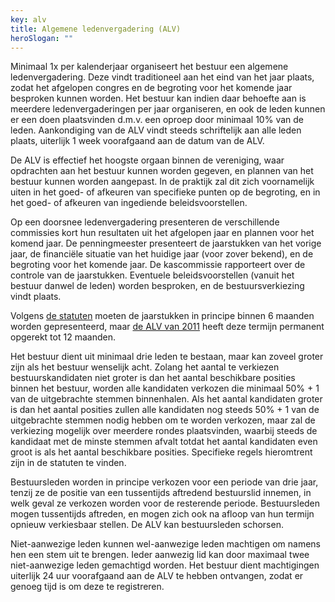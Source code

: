 ```yaml
---
key: alv
title: Algemene ledenvergadering (ALV)
heroSlogan: ""
---
```

Minimaal 1x per kalenderjaar organiseert het bestuur een algemene ledenvergadering. Deze vindt traditioneel aan het eind van het jaar plaats, zodat het afgelopen congres en de begroting voor het komende jaar besproken kunnen worden. Het bestuur kan indien daar behoefte aan is meerdere ledenvergaderingen per jaar organiseren, en ook de leden kunnen er een doen plaatsvinden d.m.v. een oproep door minimaal 10% van de leden. Aankondiging van de ALV vindt steeds schriftelijk aan alle leden plaats, uiterlijk 1 week voorafgaand aan de datum van de ALV.

De ALV is effectief het hoogste orgaan binnen de vereniging, waar opdrachten aan het bestuur kunnen worden gegeven, en plannen van het bestuur kunnen worden aangepast. In de praktijk zal dit zich voornamelijk uiten in het goed- of afkeuren van specifieke punten op de begroting, en in het goed- of afkeuren van ingediende beleidsvoorstellen.

Op een doorsnee ledenvergadering presenteren de verschillende commissies kort hun resultaten uit het afgelopen jaar en plannen voor het komend jaar. De penningmeester presenteert de jaarstukken van het vorige jaar, de financiële situatie van het huidige jaar (voor zover bekend), en de begroting voor het komende jaar. De kascommissie rapporteert over de controle van de jaarstukken. Eventuele beleidsvoorstellen (vanuit het bestuur danwel de leden) worden besproken, en de bestuursverkiezing vindt plaats.

Volgens [de statuten](/nl/vereniging/statuten) moeten de jaarstukken in principe binnen 6 maanden worden gepresenteerd, maar [de ALV van 2011](/nl/vereniging/bestuur/notulen/07-12-2011.html) heeft deze termijn permanent opgerekt tot 12 maanden.

Het bestuur dient uit minimaal drie leden te bestaan, maar kan zoveel groter zijn als het bestuur wenselijk acht. Zolang het aantal te verkiezen bestuurskandidaten niet groter is dan het aantal beschikbare posities binnen het bestuur, worden alle kandidaten verkozen die minimaal 50% + 1 van de uitgebrachte stemmen binnenhalen. Als het aantal kandidaten groter is dan het aantal posities zullen alle kandidaten nog steeds 50% + 1 van de uitgebrachte stemmen nodig hebben om te worden verkozen, maar zal de verkiezing mogelijk over meerdere rondes plaatsvinden, waarbij steeds de kandidaat met de minste stemmen afvalt totdat het aantal kandidaten even groot is als het aantal beschikbare posities. Specifieke regels hieromtrent zijn in de statuten te vinden.

Bestuursleden worden in principe verkozen voor een periode van drie jaar, tenzij ze de positie van een tussentijds aftredend bestuurslid innemen, in welk geval ze verkozen worden voor de resterende periode. Bestuursleden mogen tussentijds aftreden, en mogen zich ook na afloop van hun termijn opnieuw verkiesbaar stellen. De ALV kan bestuursleden schorsen.

Niet-aanwezige leden kunnen wel-aanwezige leden machtigen om namens hen een stem uit te brengen. Ieder aanwezig lid kan door maximaal twee niet-aanwezige leden gemachtigd worden. Het bestuur dient machtigingen uiterlijk 24 uur voorafgaand aan de ALV te hebben ontvangen, zodat er genoeg tijd is om deze te registreren.
